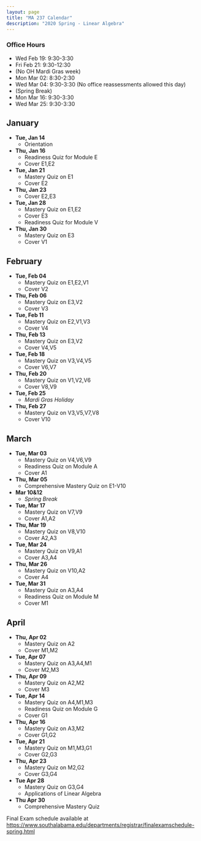 ```yaml
---
layout: page
title: "MA 237 Calendar"
description: "2020 Spring - Linear Algebra"
---
```


### Office Hours

- Wed Feb 19: 9:30-3:30
- Fri Feb 21: 9:30-12:30
- (No OH Mardi Gras week)
- Mon Mar 02: 8:30-2:30
- Wed Mar 04: 9:30-3:30 (No office reassessments allowed this day)
- (Spring Break)
- Mon Mar 16: 9:30-3:30
- Wed Mar 25: 9:30-3:30

## January

- **Tue, Jan 14**
  - Orientation
- **Thu, Jan 16**
  - Readiness Quiz for Module E
  - Cover E1,E2
- **Tue, Jan 21**
  - Mastery Quiz on E1
  - Cover E2
- **Thu, Jan 23**
  - Cover E2,E3
- **Tue, Jan 28**
  - Mastery Quiz on E1,E2
  - Cover E3
  - Readiness Quiz for Module V
- **Thu, Jan 30**
  - Mastery Quiz on E3
  - Cover V1

## February

- **Tue, Feb 04**
  - Mastery Quiz on E1,E2,V1
  - Cover V2
- **Thu, Feb 06**
  - Mastery Quiz on E3,V2
  - Cover V3
- **Tue, Feb 11**
  - Mastery Quiz on E2,V1,V3
  - Cover V4
- **Thu, Feb 13**
  - Mastery Quiz on E3,V2
  - Cover V4,V5
- **Tue, Feb 18**
  - Mastery Quiz on V3,V4,V5
  - Cover V6,V7
- **Thu, Feb 20**
  - Mastery Quiz on V1,V2,V6
  - Cover V8,V9
- **Tue, Feb 25**
  - *Mardi Gras Holiday*
- **Thu, Feb 27**
  - Mastery Quiz on V3,V5,V7,V8
  - Cover V10

## March

- **Tue, Mar 03**
  - Mastery Quiz on V4,V6,V9
  - Readiness Quiz on Module A
  - Cover A1
- **Thu, Mar 05**
  - Comprehensive Mastery Quiz on E1-V10
- **Mar 10&12**
  - *Spring Break*
- **Tue, Mar 17**
  - Mastery Quiz on V7,V9
  - Cover A1,A2
- **Thu, Mar 19**
  - Mastery Quiz on V8,V10
  - Cover A2,A3
- **Tue, Mar 24**
  - Mastery Quiz on V9,A1
  - Cover A3,A4
- **Thu, Mar 26**
  - Mastery Quiz on V10,A2
  - Cover A4
- **Tue, Mar 31**
  - Mastery Quiz on A3,A4
  - Readiness Quiz on Module M
  - Cover M1

## April

- **Thu, Apr 02**
  - Mastery Quiz on A2
  - Cover M1,M2
- **Tue, Apr 07**
  - Mastery Quiz on A3,A4,M1
  - Cover M2,M3
- **Thu, Apr 09**
  - Mastery Quiz on A2,M2
  - Cover M3
- **Tue, Apr 14**
  - Mastery Quiz on A4,M1,M3
  - Readiness Quiz on Module G
  - Cover G1
- **Thu, Apr 16**
  - Mastery Quiz on A3,M2
  - Cover G1,G2
- **Tue, Apr 21**
  - Mastery Quiz on M1,M3,G1
  - Cover G2,G3
- **Thu, Apr 23**
  - Mastery Quiz on M2,G2
  - Cover G3,G4
- **Tue Apr 28**
  - Mastery Quiz on G3,G4
  - Applications of Linear Algebra
- **Thu Apr 30**
  - Comprehensive Mastery Quiz

Final Exam schedule available at <https://www.southalabama.edu/departments/registrar/finalexamschedule-spring.html>
